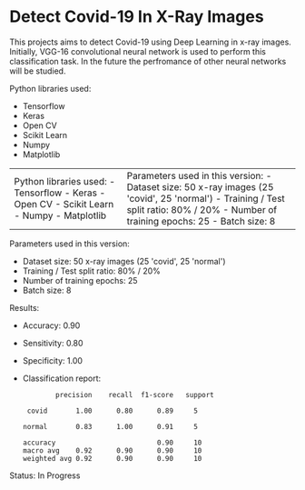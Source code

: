 # Detect Covid-19 In X-Ray Images

This projects aims to detect Covid-19 using Deep Learning in x-ray images. Initially, VGG-16 convolutional neural network is used to perform this classification task. In the future the perfromance of other neural networks will be studied.

Python libraries used:
- Tensorflow
- Keras
- Open CV
- Scikit Learn
- Numpy
- Matplotlib


<table border="0">
 <tr>
    <td>
Python libraries used:
- Tensorflow
- Keras
- Open CV
- Scikit Learn
- Numpy
- Matplotlib
   </td>
    <td>
Parameters used in this version:
- Dataset size: 50 x-ray images (25 'covid', 25 'normal')
- Training / Test split ratio: 80% / 20%
- Number of training epochs: 25
- Batch size: 8
   </td>
 </tr>
</table>



Parameters used in this version:
- Dataset size: 50 x-ray images (25 'covid', 25 'normal')
- Training / Test split ratio: 80% / 20%
- Number of training epochs: 25
- Batch size: 8

Results:
- Accuracy:     0.90
- Sensitivity:  0.80
- Specificity:  1.00
- Classification report:

              precision    recall  f1-score   support

       covid       1.00      0.80      0.89     5
       
      normal       0.83      1.00      0.91     5
      
      accuracy                         0.90     10
      macro avg    0.92      0.90      0.90     10
      weighted avg 0.92      0.90      0.90     10
    
    




Status: In Progress
